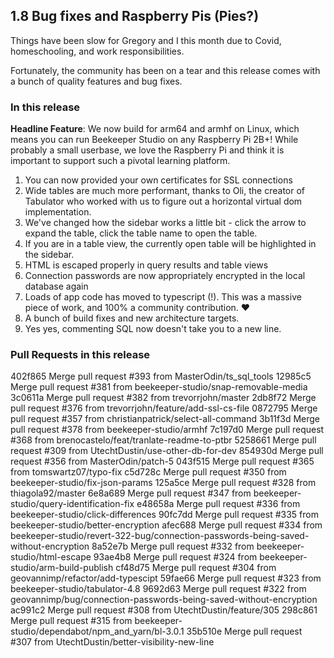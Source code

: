 
## 1.8 Bug fixes and Raspberry Pis (Pies?)

Things have been slow for Gregory and I this month due to Covid, homeschooling, and work responsibilities.

Fortunately, the community has been on a tear and this release comes with a bunch of quality features and bug fixes.

### In this release

**Headline Feature**: We now build for arm64 and armhf on Linux, which means you can run Beekeeper Studio on any Raspberry Pi 2B+! While probably a small userbase, we love the Raspberry Pi and think it is important to support such a pivotal learning platform.


1. You can now provided your own certificates for SSL connections
2. Wide tables are much more performant, thanks to Oli, the creator of Tabulator who worked with us to figure out a horizontal virtual dom implementation.
2. We've changed how the sidebar works a little bit - click the arrow to expand the table, click the table name to open the table.
3. If you are in a table view, the currently open table will be highlighted in the sidebar.
2. HTML is escaped properly in query results and table views
3. Connection passwords are now appropriately encrypted in the local database again
4. Loads of app code has moved to typescript (!). This was a massive piece of work, and 100% a community contribution. :heart:
5. A bunch of build fixes and new architecture targets.
6. Yes yes, commenting SQL now doesn't take you to a new line.


### Pull Requests in this release

402f865 Merge pull request #393 from MasterOdin/ts_sql_tools
12985c5 Merge pull request #381 from beekeeper-studio/snap-removable-media
3c0611a Merge pull request #382 from trevorrjohn/master
2db8f72 Merge pull request #376 from trevorrjohn/feature/add-ssl-cs-file
0872795 Merge pull request #357 from christianpatrick/select-all-command
3b11f3d Merge pull request #378 from beekeeper-studio/armhf
7c197d0 Merge pull request #368 from brenocastelo/feat/tranlate-readme-to-ptbr
5258661 Merge pull request #309 from UtechtDustin/use-other-db-for-dev
854930d Merge pull request #356 from MasterOdin/patch-5
043f515 Merge pull request #365 from tomswartz07/typo-fix
c5d728c Merge pull request #350 from beekeeper-studio/fix-json-params
125a5ce Merge pull request #328 from thiagola92/master
6e8a689 Merge pull request #347 from beekeeper-studio/query-identification-fix
e48658a Merge pull request #336 from beekeeper-studio/click-differences
90fc7dd Merge pull request #335 from beekeeper-studio/better-encryption
afec688 Merge pull request #334 from beekeeper-studio/revert-322-bug/connection-passwords-being-saved-without-encryption
8a52e7b Merge pull request #332 from beekeeper-studio/html-escape
93ae4b8 Merge pull request #324 from beekeeper-studio/arm-build-publish
cf48d75 Merge pull request #304 from geovannimp/refactor/add-typescipt
59fae66 Merge pull request #323 from beekeeper-studio/tabulator-4.8
9692d63 Merge pull request #322 from geovannimp/bug/connection-passwords-being-saved-without-encryption
ac991c2 Merge pull request #308 from UtechtDustin/feature/305
298c861 Merge pull request #315 from beekeeper-studio/dependabot/npm_and_yarn/bl-3.0.1
35b510e Merge pull request #307 from UtechtDustin/better-visibility-new-line